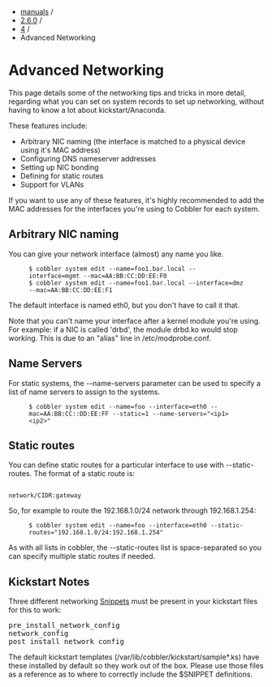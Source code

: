 
<!-- begin content -->

<div id="wrap" class="container">
 <div class="row">
  <div class="span8">
<ul class="breadcrumb"><li><a href="/manuals">manuals</a> <span class="divider">/</span></li><li><a href="/manuals/2.6.0">2.6.0</a> <span class="divider">/</span></li><li><a href="/manuals/2.6.0/4_-_Advanced_Topics.html">4</a> <span class="divider">/</span></li><li class="active">Advanced Networking</li></ul>
   <h1>Advanced Networking</h1>
<p>This page details some of the networking tips and tricks in more detail, regarding what you can set on system records to set up networking, without having to know a lot about kickstart/Anaconda.</p>

<p>These features include:</p>

<ul>
<li>Arbitrary NIC naming (the interface is matched to a physical
device using it's MAC address)</li>
<li>Configuring DNS nameserver addresses</li>
<li>Setting up NIC bonding</li>
<li>Defining for static routes</li>
<li>Support for VLANs</li>
</ul>


<p>If you want to use any of these features, it's highly recommended
to add the MAC addresses for the interfaces you're using to Cobbler
for each system.</p>

<h2>Arbitrary NIC naming</h2>

<p>You can give your network interface (almost) any name you like.</p>

<p><figure class="highlight"><pre><code class="language-bash" data-lang="bash">$ cobbler system edit --name=foo1.bar.local --interface=mgmt --mac=AA:BB:CC:DD:EE:F0
$ cobbler system edit --name=foo1.bar.local --interface=dmz --mac=AA:BB:CC:DD:EE:F1</code></pre></figure></p>

<p>The default interface is named eth0, but you don't have to call it that.</p>

<p>Note that you can't name your interface after a kernel module you're using. For example: if a NIC is called 'drbd', the module drbd.ko would stop working. This is due to an "alias" line in /etc/modprobe.conf.</p>

<h2>Name Servers</h2>

<p>For static systems, the --name-servers parameter can be used to
specify a list of name servers to assign to the systems.</p>

<p><figure class="highlight"><pre><code class="language-bash" data-lang="bash">$ cobbler system edit --name=foo --interface=eth0 --mac=AA:BB:CC::DD:EE:FF --static=1 --name-servers=&quot;&lt;ip1&gt; &lt;ip2&gt;&quot;</code></pre></figure></p>

<h2>Static routes</h2>

<p>You can define static routes for a particular interface to use with --static-routes. The format of a static route is:</p>

<p><code>
network/CIDR:gateway
</code></p>

<p>So, for example to route the 192.168.1.0/24 network through 192.168.1.254:</p>

<p><figure class="highlight"><pre><code class="language-bash" data-lang="bash">$ cobbler system edit --name=foo --interface=eth0 --static-routes=&quot;192.168.1.0/24:192.168.1.254&quot;</code></pre></figure></p>

<p>As with all lists in cobbler, the --static-routes list is space-separated so you can specify multiple static routes if needed.</p>

<h2>Kickstart Notes</h2>

<p>Three different networking <a href="/manuals/2.6.0/3/6_-_Snippets.html">Snippets</a> must be present in your kickstart files for this to work:</p>

<pre>
pre_install_network_config
network_config
post_install_network_config
</pre>


<p>The default kickstart templates (/var/lib/cobbler/kickstart/sample*.ks) have these installed by default so they work out of the box. Please use those files as a reference as to where to correctly include the $SNIPPET definitions.</p>
